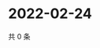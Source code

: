 # 2022-02-24

共 0 条

<!-- BEGIN WEIBO -->
<!-- 最后更新时间 Thu Feb 24 2022 03:12:07 GMT+0800 (China Standard Time) -->

<!-- END WEIBO -->

